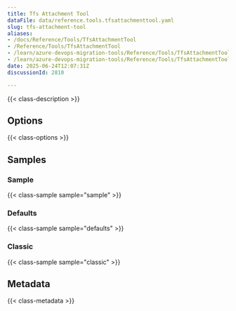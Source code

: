 ```yaml
---
title: Tfs Attachment Tool
dataFile: data/reference.tools.tfsattachmenttool.yaml
slug: tfs-attachment-tool
aliases:
- /docs/Reference/Tools/TfsAttachmentTool
- /Reference/Tools/TfsAttachmentTool
- /learn/azure-devops-migration-tools/Reference/Tools/TfsAttachmentTool
- /learn/azure-devops-migration-tools/Reference/Tools/TfsAttachmentTool/index.md
date: 2025-06-24T12:07:31Z
discussionId: 2810

---
```

{{< class-description >}}

## Options

{{< class-options >}}

## Samples

### Sample

{{< class-sample sample="sample" >}}

### Defaults

{{< class-sample sample="defaults" >}}

### Classic

{{< class-sample sample="classic" >}}

## Metadata

{{< class-metadata >}}
